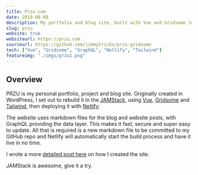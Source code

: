 ```yaml
---
title: Przu.com
date: 2019-08-08
description: My portfolio and blog site, built with Vue and Gridsome (with GraphQL and Markdown support)
slug: przu
website: true
websiteurl: https://przu.com
sourceurl: https://github.com/jimmytricks/przu-gridsome
tech: ["Vue", "Gridsome", "GraphQL", "Netlify", "Tailwind"]
featureimg: "./imgs/przu1.png"
---
```


## Overview 

PRZU is my personal portfolio, project and blog site. Originally created in WordPress, I set out to rebuild it in the [JAMStack](https://jamstack.org/), using [Vue](https://vuejs.org/), [Gridsome](https://gridsome.org/) and [Tailwind](https://tailwindcss.com/), then deploying it with [Netlify](https://www.netlify.com/). 

The website uses markdown files for the blog and website posts, with GraphQL providing the data layer. This makes it fast, secure and super easy to update. All that is required is a new markdown file to be committed to my GitHub repo and Netlify will automatically start the build process and have it live in no time. 

I wrote a more [detailed post here](/posts/building-przu) on how I created the site. 

JAMStack is awesome, give it a try.